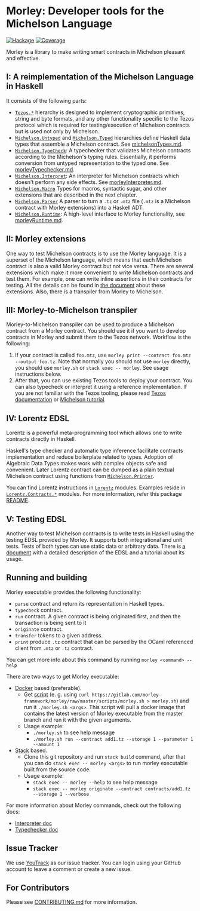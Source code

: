 # Morley: Developer tools for the Michelson Language

[![Hackage](https://img.shields.io/hackage/v/morley.svg)](https://hackage.haskell.org/package/morley)
[![Coverage](https://gitlab.com/gitlab-org/gitlab-ce/badges/master/coverage.svg?job=build-and-test)](https://morley-framework.gitlab.io/morley/coverage)

Morley is a library to make writing smart contracts in Michelson pleasant and
effective.

## I: A reimplementation of the Michelson Language in Haskell

It consists of the following parts:

- [`Tezos.*`](/src/Tezos/) hierarchy is designed to implement cryptographic primitives, string and byte formats, and any other functionality specific to the Tezos protocol which is required for testing/execution of Michelson contracts but is used not only by Michelson.
- [`Michelson.Untyped`](/src/Michelson/Untyped.hs) and [`Michelson.Typed`](src/Michelson/Typed.hs) hierarchies define Haskell data types that assemble a Michelson contract. See [michelsonTypes.md](/docs/michelsonTypes.md).
- [`Michelson.TypeCheck`](/src/Michelson/TypeCheck.hs): A typechecker that validates Michelson contracts according to the Michelson's typing rules. Essentially, it performs conversion from untyped representation to the typed one. See [morleyTypechecker.md](/docs/morleyTypechecker.md).
- [`Michelson.Interpret`](/src/Michelson/Interpret.hs): An interpreter for Michelson contracts which doesn't perform any side effects. See [morleyInterpreter.md](/docs/morleyInterpreter.md).
- [`Michelson.Macro`](/src/Michelson/Macro.hs) Types for macros, syntactic sugar, and other extensions that are described in the next chapter.
- [`Michelson.Parser`](/src/Michelson/Parser.hs) A parser to turn a `.tz` or `.mtz` file (`.mtz` is a Michelson contract with Morley extensions) into a Haskell ADT.
- [`Michelson.Runtime`](/src/Michelson/Runtime.hs): A high-level interface to Morley functionality, see [morleyRuntime.md](/docs/morleyRuntime.md).

## II: Morley extensions

One way to test Michelson contracts is to use the Morley language.
It is a superset of the Michelson language, which means that each Michelson contract is also a valid Morley contract but not vice versa.
There are several extensions which make it more convenient to write Michelson contracts and test them.
For example, one can write inline assertions in their contracts for testing.
All the details can be found in [the document](/docs/morleyLanguage.md) about these extensions.
Also, there is a transpiler from Morley to Michelson.

## III: Morley-to-Michelson transpiler

Morley-to-Michelson transpiler can be used to produce a Michelson contract from a Morley contract.
You should use it if you want to develop contracts in Morley and submit them to the Tezos network.
Workflow is the following:

1. If your contract is called `foo.mtz`, use `morley print --contract foo.mtz --output foo.tz`. Note that normally you should not use `morley` directly, you should use `morley.sh` or `stack exec -- morley`. See usage instructions below.
2. After that, you can use existing Tezos tools to deploy your contract. You can also typecheck or interpret it using a reference implementation. If you are not familiar with the Tezos tooling, please read [Tezos documentation](http://tezos.gitlab.io/zeronet/index.html) or [Michelson tutorial](https://gitlab.com/morley-framework/michelson-tutorial).

## IV: Lorentz EDSL

<!-- This section is to be proof-read -->

Lorentz is a powerful meta-programming tool which allows one to write contracts directly in Haskell.

Haskell's type checker and automatic type inference facilitate contracts implementation and reduce boilerplate related to types. Adoption of Algebraic Data Types makes work with complex objects safe and convenient.
Later Lorentz contract can be dumped as a plain textual Michelson contract using functions from [`Michelson.Printer`](/src/Michelson/Printer.hs).

You can find Lorentz instructions in [`Lorentz`](/src/Lorentz.hs) modules.
Examples reside in [`Lorentz.Contracts.*`](/lorentz-contracts/src/Lorentz/Contracts/) modules.
For more information, refer this package [README](/lorentz-contracts/README.md).

## V: Testing EDSL

Another way to test Michelson contracts is to write tests in Haskell using the testing EDSL provided by Morley.
It supports both integrational and unit tests.
Tests of both types can use static data or arbitrary data.
There is [a document](/docs/testingEDSL.md) with a detailed description of the EDSL and a tutorial about its usage.

## Running and building

Morley executable provides the following functionality:
- `parse` contract and return its representation in Haskell types.
- `typecheck` contract.
- `run` contract. A given contract is being originated first, and then the transaction is being sent to it
- `originate` contract.
- `transfer` tokens to a given address.
- `print` produce `.tz` contract that can be parsed by the OCaml referenced client from `.mtz` or `.tz` contract.

You can get more info about this command by running `morley <command> --help`

There are two ways to get Morley executable:
- [Docker](https://docs.docker.com/) based (preferable).
  * Get [script](/scripts/morley.sh)
 (e. g. using `curl https://gitlab.com/morley-framework/morley/raw/master/scripts/morley.sh > morley.sh`)
  and run it `./morley.sh <args>`. This script will pull a docker image that contains the latest version of Morley executable from the master branch and run it with the given arguments.
  * Usage example:
    + `./morley.sh` to see help message
    + `./morley.sh run --contract add1.tz --storage 1 --parameter 1 --amount 1`
- [Stack](https://docs.haskellstack.org/en/stable/README/) based.
  * Clone this git repository and run `stack build` command,
    after that you can do `stack exec -- morley <args>` to run morley executable built from the source code.
  * Usage example:
    + `stack exec -- morley --help` to see help message
    + `stack exec -- morley originate --contract contracts/add1.tz --storage 1 --verbose`

For more information about Morley commands, check out the following docs:
- [Interpreter doc](/docs/morleyInterpreter.md)
- [Typechecker doc](/docs/morleyTypechecker.md)

## Issue Tracker

We use [YouTrack](https://issues.serokell.io/issues/TM) as our issue
tracker. You can login using your GitHub account to leave a comment or
create a new issue.

## For Contributors

Please see [CONTRIBUTING.md](CONTRIBUTING.md) for more information.
